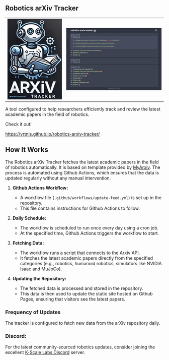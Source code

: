 ## Robotics arXiv Tracker


<table style="width:100%">
  <tr>
    <td>
      <img src="imgs/readme/robotics_arxiv_tracker.png" alt="Robotics Arxiv Tracker" width="200px" />
    </td>
    <td>
      <img src="imgs/readme/readme_tracker_cover.png" alt="Readme cover" width="350px" />
    </td>
  </tr>
</table>

<p>A tool configured to help researchers efficiently track and review the latest academic papers in the field of robotics.</p>

<p>Check it out!</p>

<p><a href="https://vrtnis.github.io/robotics-arxiv-tracker/">https://vrtnis.github.io/robotics-arxiv-tracker/</a></p>

## **How It Works**

The Robotics arXiv Tracker fetches the latest academic papers in the field of robotics automatically.  It is based on template provided by [MyArxiv](https://github.com/MLNLP-World/MyArxiv). The process is automated using Github Actions, which ensures that the data is updated regularly without any manual intervention.


1. **Github Actions Workflow:**
    - A workflow file (`.github/workflows/update-feed.yml`) is set up in the repository.
    - This file contains instructions for Github Actions to follow.

2. **Daily Schedule:**
    - The workflow is scheduled to run once every day using a cron job.
    - At the specified time, Github Actions triggers the workflow to start.

3. **Fetching Data:**
    - The workflow runs a script that connects to the Arxiv API.
    - It fetches the latest academic papers directly from the specified categories (e.g., robotics, humanoid robotics, simulators like NVIDIA Isaac and MuJoCo).

4. **Updating the Repository:**
    - The fetched data is processed and stored in the repository.
    - This data is then used to update the static site hosted on Github Pages, ensuring that visitors see the latest papers.

### **Frequency of Updates**

The tracker is configured to fetch new data from the arXiv repository daily. 


### Discord:

For the latest community-sourced robotics updates, consider joining the excellent [K-Scale Labs Discord](https://discord.gg/rhCy6UdBRD) server.